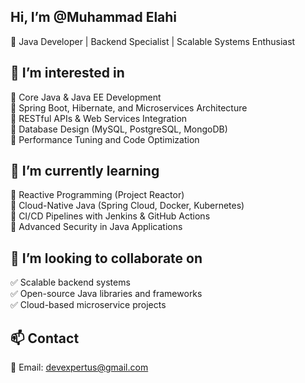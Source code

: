 ## Hi, I’m @Muhammad Elahi

🎯 Java Developer | Backend Specialist | Scalable Systems Enthusiast

## 👀 I’m interested in

🔹 Core Java & Java EE Development  
🔹 Spring Boot, Hibernate, and Microservices Architecture  
🔹 RESTful APIs & Web Services Integration  
🔹 Database Design (MySQL, PostgreSQL, MongoDB)  
🔹 Performance Tuning and Code Optimization  

## 🌱 I’m currently learning

📌 Reactive Programming (Project Reactor)  
📌 Cloud-Native Java (Spring Cloud, Docker, Kubernetes)  
📌 CI/CD Pipelines with Jenkins & GitHub Actions  
📌 Advanced Security in Java Applications  

## 💞️ I’m looking to collaborate on

✅ Scalable backend systems  
✅ Open-source Java libraries and frameworks  
✅ Cloud-based microservice projects  

## 📫 Contact

📧 Email: devexpertus@gmail.com
